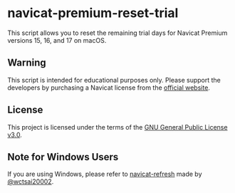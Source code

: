 # navicat-premium-reset-trial

This script allows you to reset the remaining trial days for Navicat Premium versions 15, 16, and 17 on macOS.

## Warning

This script is intended for educational purposes only. Please support the developers by purchasing a Navicat license from the [official website](https://www.navicat.com/).

## License

This project is licensed under the terms of the [GNU General Public License v3.0](https://github.com/tuxity/navicat-premium-reset-trial/blob/main/LICENSE).

## Note for Windows Users

If you are using Windows, please refer to [navicat-refresh](https://github.com/wctsai20002/navicat-refresh) made by [@wctsai20002](https://github.com/wctsai20002).
